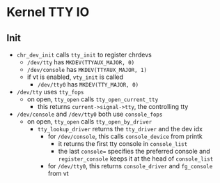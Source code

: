 Kernel TTY IO
=============

## Init

- `chr_dev_init` calls `tty_init` to register chrdevs
  - `/dev/tty` has `MKDEV(TTYAUX_MAJOR, 0)`
  - `/dev/console` has `MKDEV(TTYAUX_MAJOR, 1)`
  - if vt is enabled, `vty_init` is called
    - `/dev/tty0` has `MKDEV(TTY_MAJOR, 0)`
- `/dev/tty` uses `tty_fops`
  - on open, `tty_open` calls `tty_open_current_tty`
    - this returns `current->signal->tty`, the controlling tty
- `/dev/console` and `/dev/tty0` both use `console_fops`
  - on open, `tty_open` calls `tty_open_by_driver`
    - `tty_lookup_driver` returns the `tty_driver` and the dev idx
      - for `/dev/console`, this calls `console_device` from printk
        - it returns the first tty console in `console_list`
        - the last `console=` specifies the preferred console and
          `register_console` keeps it at the head of `console_list`
      - for `/dev/tty0`, this returns `console_driver` and `fg_console` from
        vt
